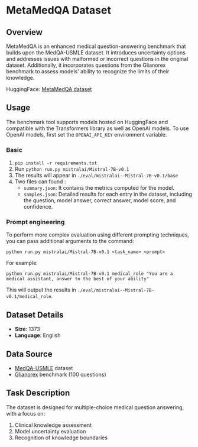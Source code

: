 # MetaMedQA Dataset

## Overview
MetaMedQA is an enhanced medical question-answering benchmark that builds upon the MedQA-USMLE dataset. It introduces uncertainty options and addresses issues with malformed or incorrect questions in the original dataset. Additionally, it incorporates questions from the Glianorex benchmark to assess models' ability to recognize the limits of their knowledge.

HuggingFace: [MetaMedQA dataset](https://huggingface.co/datasets/maximegmd/MetaMedQA)

## Usage

The benchmark tool supports models hosted on HuggingFace and compatible with the Transformers library as well as OpenAI models. To use OpenAI models, first set the `OPENAI_API_KEY` environment variable.

### Basic
1. `pip install -r requirements.txt`
2. Run `python run.py mistralai/Mistral-7B-v0.1`
3. The results will appear in `./eval/mistralai--Mistral-7B-v0.1/base`
4. Two files can found :
   - `summary.json`: It contains the metrics computed for the model.
   - `samples.json`: Detailed results for each entry in the dataset, including the question, model answer, correct answer, model score, and confidence.

### Prompt engineering

To perform more complex evaluation using different prompting techniques, you can pass additional arguments to the command:
```
python run.py mistralai/Mistral-7B-v0.1 <task_name> <prompt>
```
For example:
```
python run.py mistralai/Mistral-7B-v0.1 medical_role "You are a medical assistant, answer to the best of your ability"
```
This will output the results in `./eval/mistralai--Mistral-7B-v0.1/medical_role`.

## Dataset Details
- **Size**: 1373
- **Language**: English

## Data Source
- [MedQA-USMLE](https://huggingface.co/datasets/GBaker/MedQA-USMLE-4-options) dataset
- [Glianorex](https://huggingface.co/datasets/maximegmd/glianorex) benchmark (100 questions)

## Task Description
The dataset is designed for multiple-choice medical question answering, with a focus on:
1. Clinical knowledge assessment
2. Model uncertainty evaluation
3. Recognition of knowledge boundaries
